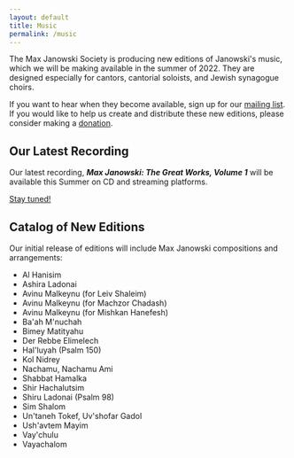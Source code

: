 ```yaml
---
layout: default
title: Music
permalink: /music
---
```


The Max Janowski Society is producing new editions of Janowski's music,
which we will be making available in the summer of 2022. They are designed
especially for cantors, cantorial soloists, and Jewish synagogue choirs.

If you want to hear when they become available, sign up for our [mailing list](/subscribe). If you would like to help us create and distribute these new editions, please consider making a [donation](/donate).

## Our Latest Recording

Our latest recording, ***Max Janowski: The Great Works, Volume 1*** will be available this Summer on CD and streaming platforms.

[Stay tuned!](/subscribe)

## Catalog of New Editions

Our initial release of editions will include Max Janowski compositions and arrangements:

- Al Hanisim
- Ashira Ladonai
- Avinu Malkeynu (for Leiv Shaleim)
- Avinu Malkeynu (for Machzor Chadash)
- Avinu Malkeynu (for Mishkan Hanefesh)
- Ba'ah M'nuchah
- Bimey Matityahu
- Der Rebbe Elimelech
- Hal'luyah (Psalm 150)
- Kol Nidrey
- Nachamu, Nachamu Ami
- Shabbat Hamalka
- Shir Hachalutsim
- Shiru Ladonai (Psalm 98)
- Sim Shalom
- Un'taneh Tokef, Uv'shofar Gadol
- Ush'avtem Mayim
- Vay'chulu
- Vayachalom
